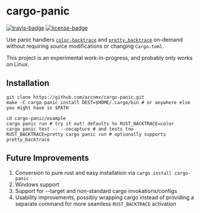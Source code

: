 # cargo-panic

[![travis-badge][]][travis] [![license-badge][]][license]

Use panic handlers [`color-backtrace`](https://github.com/athre0z/color-backtrace) and [`pretty_backtrace`](https://github.com/bjorn3/pretty_backtrace) on-demand without requiring source modifications or changing `Cargo.toml`.

This project is an experimental work-in-progress, and probably only works on Linux.

## Installation

```shell
git clone https://github.com/arcnmx/cargo-panic.git
make -C cargo-panic install DEST=$HOME/.cargo/bin # or anywhere else you might have in $PATH

cd cargo-panic/example
cargo panic run # try it out! defaults to RUST_BACKTRACE=color
cargo panic test -- --nocapture # and tests too
RUST_BACKTRACE=pretty cargo panic run # optionally supports pretty_backtrace
```

## Future Improvements

1. Conversion to pure rust and easy installation via `cargo install cargo-panic`
2. Windows support
3. Support for --target and non-standard cargo invokations/configs
4. Usability improvements, possibly wrapping cargo instead of providing a separate command for more seamless `RUST_BACKTRACE` activation

[travis-badge]: https://img.shields.io/travis/arcnmx/cargo-panic/master.svg?style=flat-square
[travis]: https://travis-ci.org/arcnmx/cargo-panic
[license-badge]: https://img.shields.io/badge/license-MIT-lightgray.svg?style=flat-square
[license]: https://github.com/arcnmx/cargo-panic/blob/master/COPYING
